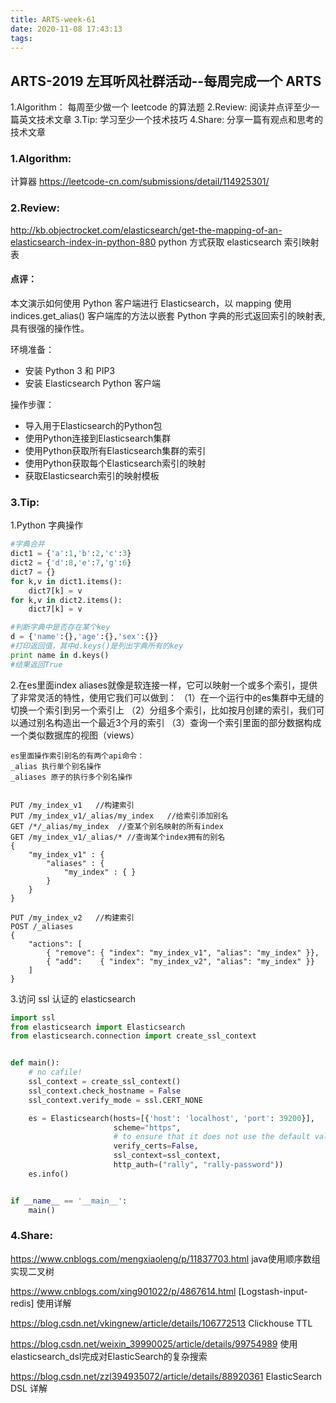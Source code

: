 ```yaml
---
title: ARTS-week-61
date: 2020-11-08 17:43:13
tags:
---
```



## ARTS-2019 左耳听风社群活动--每周完成一个 ARTS
1.Algorithm： 每周至少做一个 leetcode 的算法题
2.Review: 阅读并点评至少一篇英文技术文章
3.Tip: 学习至少一个技术技巧
4.Share: 分享一篇有观点和思考的技术文章

### 1.Algorithm:

计算器 https://leetcode-cn.com/submissions/detail/114925301/

### 2.Review:

http://kb.objectrocket.com/elasticsearch/get-the-mapping-of-an-elasticsearch-index-in-python-880
python 方式获取 elasticsearch 索引映射表

#### 点评：

本文演示如何使用 Python 客户端进行 Elasticsearch，以 mapping 使用 indices.get_alias() 客户端库的方法以嵌套 Python 字典的形式返回索引的映射表, 具有很强的操作性。

环境准备：
- 安装 Python 3 和 PIP3
- 安装 Elasticsearch Python 客户端

操作步骤：
- 导入用于Elasticsearch的Python包
- 使用Python连接到Elasticsearch集群
- 使用Python获取所有Elasticsearch集群的索引
- 使用Python获取每个Elasticsearch索引的映射
- 获取Elasticsearch索引的映射模板

### 3.Tip:

1.Python 字典操作

```python
#字典合并
dict1 = {'a':1,'b':2,'c':3}
dict2 = {'d':8,'e':7,'g':6}
dict7 = {}
for k,v in dict1.items():
    dict7[k] = v
for k,v in dict2.items():
    dict7[k] = v

#判断字典中是否存在某个key
d = {'name':{},'age':{},'sex':{}}
#打印返回值，其中d.keys()是列出字典所有的key
print name in d.keys()
#结果返回True
```

2.在es里面index aliases就像是软连接一样，它可以映射一个或多个索引，提供了非常灵活的特性，使用它我们可以做到：
（1）在一个运行中的es集群中无缝的切换一个索引到另一个索引上
（2）分组多个索引，比如按月创建的索引，我们可以通过别名构造出一个最近3个月的索引
（3）查询一个索引里面的部分数据构成一个类似数据库的视图（views）

```shell
es里面操作索引别名的有两个api命令：
_alias 执行单个别名操作
_aliases 原子的执行多个别名操作


PUT /my_index_v1   //构建索引
PUT /my_index_v1/_alias/my_index   //给索引添加别名
GET /*/_alias/my_index  //查某个别名映射的所有index
GET /my_index_v1/_alias/* //查询某个index拥有的别名
{
    "my_index_v1" : {
        "aliases" : {
            "my_index" : { }
        }
    }
}

PUT /my_index_v2   //构建索引
POST /_aliases
{
    "actions": [
        { "remove": { "index": "my_index_v1", "alias": "my_index" }},
        { "add":    { "index": "my_index_v2", "alias": "my_index" }}
    ]
}
```

3.访问 ssl 认证的 elasticsearch 

```python
import ssl
from elasticsearch import Elasticsearch
from elasticsearch.connection import create_ssl_context


def main():
    # no cafile!
    ssl_context = create_ssl_context()
    ssl_context.check_hostname = False
    ssl_context.verify_mode = ssl.CERT_NONE

    es = Elasticsearch(hosts=[{'host': 'localhost', 'port': 39200}],
                       scheme="https",
                       # to ensure that it does not use the default value `True`
                       verify_certs=False,
                       ssl_context=ssl_context,
                       http_auth=("rally", "rally-password"))
    es.info()


if __name__ == '__main__':
    main()
```

### 4.Share:

https://www.cnblogs.com/mengxiaoleng/p/11837703.html
java使用顺序数组实现二叉树

https://www.cnblogs.com/xing901022/p/4867614.html
[Logstash-input-redis] 使用详解

https://blog.csdn.net/vkingnew/article/details/106772513
Clickhouse TTL

https://blog.csdn.net/weixin_39990025/article/details/99754989
使用elasticsearch_dsl完成对ElasticSearch的复杂搜索

https://blog.csdn.net/zzl394935072/article/details/88920361
ElasticSearch DSL 详解